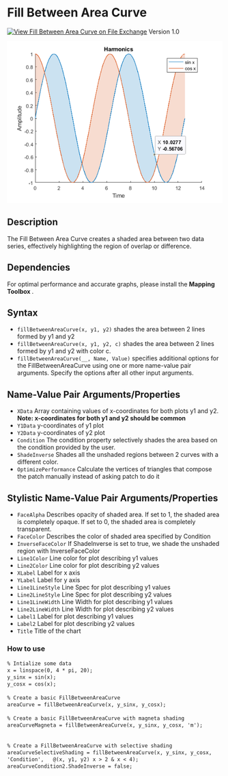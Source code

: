 # Fill Between Area Curve

[![View Fill Between Area Curve on File Exchange](https://www.mathworks.com/matlabcentral/images/matlab-file-exchange.svg)](https://www.mathworks.com/matlabcentral/fileexchange/133622-fill-between-area-curve)
Version 1.0

<img src="examplePic.png">

## Description 
The Fill Between Area Curve creates a shaded area between two data series, effectively highlighting the region of overlap or difference.

## Dependencies
For optimal performance and accurate graphs, please install the <b> Mapping Toolbox </b>. 

## Syntax
* `fillBetweenAreaCurve(x, y1, y2)` shades the area between 2 lines formed by y1 and y2
* `fillBetweenAreaCurve(x, y1, y2, c)` shades the area between 2 lines formed by y1 and y2 with color c.
* `fillBetweenAreaCurve(__, Name, Value)` specifies additional options for the FillBetweenAreaCurve using one or more name-value pair arguments. Specify the options after all other input arguments.

## Name-Value Pair Arguments/Properties

* `XData` Array containing values of x-coordinates for both plots y1 and y2. <b> Note: x-coordinates for both y1 and y2 should be common </b>
* `Y1Data` y-coordinates of y1 plot
* `Y2Data` y-coordinates of y2 plot
* `Condition` The condition property selectively shades the area based on the condition provided by the user. 
* `ShadeInverse` Shades all the unshaded regions between 2 curves with a different color. 
* `OptimizePerformance` Calculate the vertices of triangles that compose the patch manually instead of asking patch to do it
## Stylistic Name-Value Pair Arguments/Properties

* `FaceAlpha` Describes opacity of shaded area. If set to 1, the shaded area is completely opaque. If set to 0, the shaded area is completely transparent. 
* `FaceColor` Describes the color of shaded area specified by Condition
* `InverseFaceColor` If ShadeInverse is set to true, we shade the unshaded region with InverseFaceColor
* `Line1Color` Line color for plot describing y1 values
* `Line2Color` Line color for plot describing y2 values
* `XLabel` Label for x axis
* `YLabel` Label for y axis
* `Line1LineStyle` Line Spec for plot describing y1 values
* `Line2LineStyle` Line Spec for plot describing y2 values
* `Line1LineWidth` Line Width for plot describing y1 values
* `Line2LineWidth` Line Width for plot describing y2 values 
* `Label1` Label for plot describing y1 values
* `Label2` Label for plot describing y2 values
* `Title` Title of the chart


### How to use

```
% Intialize some data 
x = linspace(0, 4 * pi, 20);
y_sinx = sin(x);
y_cosx = cos(x);

% Create a basic FillBetweenAreaCurve
areaCurve = fillBetweenAreaCurve(x, y_sinx, y_cosx);

% Create a basic FillBetweenAreaCurve with magneta shading
areaCurveMagneta = fillBetweenAreaCurve(x, y_sinx, y_cosx, 'm');


% Create a FillBetweenAreaCurve with selective shading
areaCurveSelectiveShading = fillBetweenAreaCurve(x, y_sinx, y_cosx, 'Condition',   @(x, y1, y2) x > 2 & x < 4);
areaCurveCondition2.ShadeInverse = false;

```

